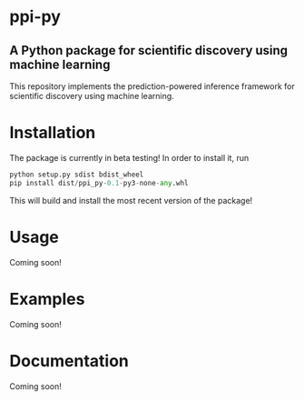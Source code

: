 # ppi-py
## A Python package for scientific discovery using machine learning

This repository implements the prediction-powered inference framework for scientific discovery using machine learning. 

# Installation
The package is currently in beta testing! In order to install it, run 
```python
python setup.py sdist bdist_wheel
pip install dist/ppi_py-0.1-py3-none-any.whl
```
This will build and install the most recent version of the package!

# Usage
Coming soon!

# Examples
Coming soon!

# Documentation
Coming soon!
